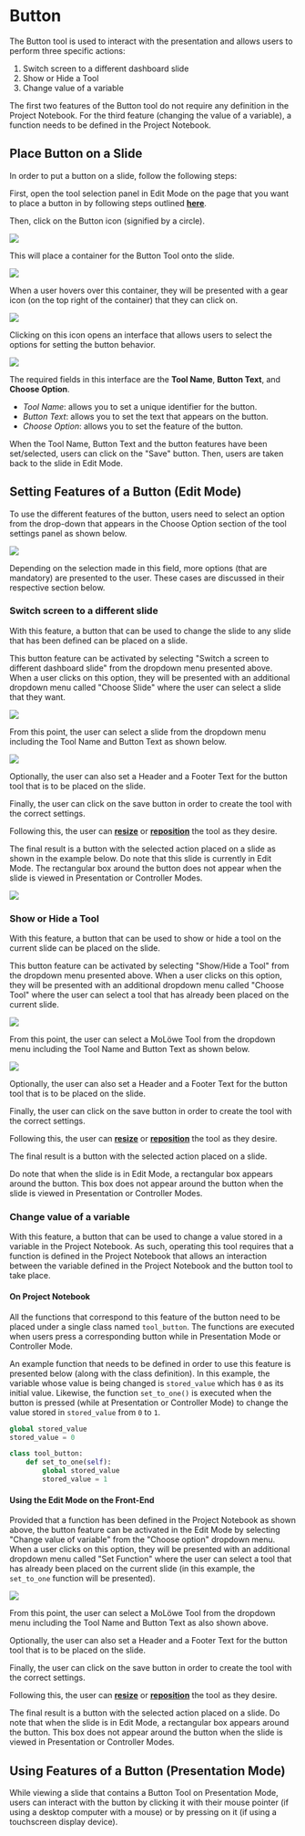 # Button

The Button tool is used to interact with the presentation and allows users to perform three specific actions:

1. Switch screen to a different dashboard slide
2. Show or Hide a Tool
3. Change value of a variable

The first two features of the Button tool do not require any definition in the Project Notebook. For the third feature (changing the value of a variable), a function needs to be defined in the Project Notebook.

## **Place Button on a Slide**

In order to put a button on a slide, follow the following steps:

First, open the tool selection panel in Edit Mode on the page that you want to place a button in by following steps outlined [**here**](docs/03-the-interface/05_slides.md#4-editing-slides-edit-mode).

Then, click on the Button icon (signified by a circle).

![](/img/doc/58_create_button.jpg)

This will place a container for the Button Tool onto the slide.

![](/img/doc/38_tool_field.jpg)

When a user hovers over this container, they will be presented with a gear icon (on the top right of the container) that they can click on.

![](/img/doc/39_hover_tool_container.jpg)

Clicking on this icon opens an interface that allows users to select the options for setting the button behavior.

![](/img/doc/59_button_options.jpg)

The required fields in this interface are the **Tool Name**, **Button Text**, and **Choose Option**.

* *Tool Name*: allows you to set a unique identifier for the button.
* *Button Text*: allows you to set the text that appears on the button.
* *Choose Option*: allows you to set the feature of the button. 

When the Tool Name, Button Text and the button features have been set/selected, users can click on the "Save" button. Then, users are taken back to the slide in Edit Mode.

## **Setting Features of a Button (Edit Mode)**

To use the different features of the button, users need to select an option from the drop-down that appears in the Choose Option section of the tool settings panel as shown below.

![](/img/doc/60_button_settings.jpg)

Depending on the selection made in this field, more options (that are mandatory) are presented to the user. These cases are discussed in their respective section below.

### Switch screen to a different slide

With this feature, a button that can be used to change the slide to any slide that has been defined can be placed on a slide.

This button feature can be activated by selecting "Switch a screen to different dashboard slide" from the dropdown menu presented above. When a user clicks on this option, they will be presented with an additional dropdown menu called "Choose Slide" where the user can select a slide that they want.

![](/img/doc/61_button_feature_1.jpg)

From this point, the user can select a slide from the dropdown menu including the Tool Name and Button Text as shown below.

![](/img/doc/61_button_feature_1_1.jpg)

Optionally, the user can also set a Header and a Footer Text for the button tool that is to be placed on the slide.

Finally, the user can click on the save button in order to create the tool with the correct settings.

Following this, the user can [**resize**](00_overview.md#resize-a-tool) or [**reposition**](00_overview.md#reposition-a-tool) the tool as they desire.

The final result is a button with the selected action placed on a slide as shown in the example below. Do note that this slide is currently in Edit Mode. The rectangular box around the button does not appear when the slide is viewed in Presentation or Controller Modes.

![](/img/doc/61_button_feature_1_2.jpg)

### Show or Hide a Tool

With this feature, a button that can be used to show or hide a tool on the current slide can be placed on the slide.

This button feature can be activated by selecting "Show/Hide a Tool" from the dropdown menu presented above. When a user clicks on this option, they will be presented with an additional dropdown menu called "Choose Tool" where the user can select a tool that has already been placed on the current slide.

![](/img/doc/61_button_feature_2_2.jpg)

From this point, the user can select a MoLöwe Tool from the dropdown menu including the Tool Name and Button Text as shown below.

![](/img/doc/61_button_feature_2_3.jpg)

Optionally, the user can also set a Header and a Footer Text for the button tool that is to be placed on the slide.

Finally, the user can click on the save button in order to create the tool with the correct settings.

Following this, the user can [**resize**](00_overview.md#resize-a-tool) or [**reposition**](00_overview.md#reposition-a-tool) the tool as they desire.

The final result is a button with the selected action placed on a slide. 

Do note that when the slide is in Edit Mode, a rectangular box appears around the button. This box does not appear around the button when the slide is viewed in Presentation or Controller Modes.

### Change value of a variable

With this feature, a button that can be used to change a value stored in a variable in the Project Notebook. As such, operating this tool requires that a function is defined in the Project Notebook that allows an interaction between the variable defined in the Project Notebook and the button tool to take place.

#### On Project Notebook

All the functions that correspond to this feature of the button need to be placed under a single class named `tool_button`. The functions are executed when users press a corresponding button while in Presentation Mode or Controller Mode.

An example function that needs to be defined in order to use this feature is presented below (along with the class definition). In this example, the variable whose value is being changed is `stored_value` which has `0` as its initial value. Likewise, the function `set_to_one()` is executed when the button is pressed (while at Presentation or Controller Mode) to change the value stored in `stored_value` from `0` to `1`.

```python
global stored_value
stored_value = 0

class tool_button:
    def set_to_one(self):
        global stored_value
        stored_value = 1

```

#### Using the Edit Mode on the Front-End

Provided that a function has been defined in the Project Notebook as shown above, the button feature can be activated in the Edit Mode by selecting "Change value of variable" from the "Choose option" dropdown menu. When a user clicks on this option, they will be presented with an additional dropdown menu called "Set Function" where the user can select a tool that has already been placed on the current slide (in this example, the `set_to_one` function will be presented).

![](/img/doc/61_button_feature_3_1.jpg)

From this point, the user can select a MoLöwe Tool from the dropdown menu including the Tool Name and Button Text as also shown above.

Optionally, the user can also set a Header and a Footer Text for the button tool that is to be placed on the slide.

Finally, the user can click on the save button in order to create the tool with the correct settings.

Following this, the user can [**resize**](00_overview.md#resize-a-tool) or [**reposition**](00_overview.md#reposition-a-tool) the tool as they desire.

The final result is a button with the selected action placed on a slide. Do note that when the slide is in Edit Mode, a rectangular box appears around the button. This box does not appear around the button when the slide is viewed in Presentation or Controller Modes.

## **Using Features of a Button (Presentation Mode)**

While viewing a slide that contains a Button Tool on Presentation Mode, users can interact with the button by clicking it with their mouse pointer (if using a desktop computer with a mouse) or by pressing on it (if using a touchscreen display device).
